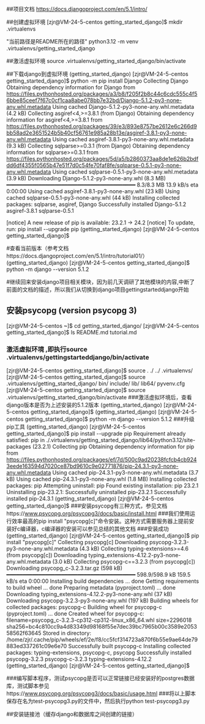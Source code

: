##项目文档
https://docs.djangoproject.com/en/5.1/intro/

##创建虚拟环境
[zjr@VM-24-5-centos getting_started_django]$ mkdir .virtualenvs

"当前路径是README所在的路径"
python3.12 -m venv .virtualenvs/getting_started_django


##激活虚拟环境
source .virtualenvs/getting_started_django/bin/activate



##下载django到虚拟环境
(getting_started_django) [zjr@VM-24-5-centos getting_started_django]$ python -m pip install Django
Collecting Django
  Obtaining dependency information for Django from https://files.pythonhosted.org/packages/a3/b8/f205f2b8c44c6cdc555c4f56bbe85ceef7f67c0cf1caa8abe078bb7e32bd/Django-5.1.2-py3-none-any.whl.metadata
  Using cached Django-5.1.2-py3-none-any.whl.metadata (4.2 kB)
Collecting asgiref<4,>=3.8.1 (from Django)
  Obtaining dependency information for asgiref<4,>=3.8.1 from https://files.pythonhosted.org/packages/39/e3/893e8757be2612e6c266d9bb58ad2e3651524b5b40cf56761e985a28b13e/asgiref-3.8.1-py3-none-any.whl.metadata
  Using cached asgiref-3.8.1-py3-none-any.whl.metadata (9.3 kB)
Collecting sqlparse>=0.3.1 (from Django)
  Obtaining dependency information for sqlparse>=0.3.1 from https://files.pythonhosted.org/packages/5d/a5/b2860373aa8de1e626b2bdfdd6df4355f0565b47e51f7d0c54fe70faf8fe/sqlparse-0.5.1-py3-none-any.whl.metadata
  Using cached sqlparse-0.5.1-py3-none-any.whl.metadata (3.9 kB)
Downloading Django-5.1.2-py3-none-any.whl (8.3 MB)
   ━━━━━━━━━━━━━━━━━━━━━━━━━━━━━━━━━━━━━━━━ 8.3/8.3 MB 13.9 kB/s eta 0:00:00
Using cached asgiref-3.8.1-py3-none-any.whl (23 kB)
Using cached sqlparse-0.5.1-py3-none-any.whl (44 kB)
Installing collected packages: sqlparse, asgiref, Django
Successfully installed Django-5.1.2 asgiref-3.8.1 sqlparse-0.5.1

[notice] A new release of pip is available: 23.2.1 -> 24.2
[notice] To update, run: pip install --upgrade pip
(getting_started_django) [zjr@VM-24-5-centos getting_started_django]$



#查看当前版本（参考文档https://docs.djangoproject.com/en/5.1/intro/tutorial01/）
(getting_started_django) [zjr@VM-24-5-centos getting_started_django]$ python -m django --version
5.1.2

#继续回来安装django项目相关模块，因为前几天调研了其他模块的内容,中断了前面的文档的描述，所以我们从切换到django项目gettingstarteddjango开始
## 安装psycopg (version psycopg 3)
[zjr@VM-24-5-centos ~]$ cd getting_started_django/
[zjr@VM-24-5-centos getting_started_django]$ ls
README.md  tutorial.md
### 激活虚拟环境 ,即执行source .virtualenvs/gettingstarteddjango/bin/activate
[zjr@VM-24-5-centos getting_started_django]$ source .
./            ../           .virtualenvs/ 
[zjr@VM-24-5-centos getting_started_django]$ source .virtualenvs/getting_started_django/
bin/        include/    lib/        lib64/      pyvenv.cfg  
[zjr@VM-24-5-centos getting_started_django]$ source .virtualenvs/getting_started_django/bin/activate
###激活虚拟环境后，查看django版本是否为上述安装的5.1.2版本
(getting_started_django) [zjr@VM-24-5-centos getting_started_django]$ 
(getting_started_django) [zjr@VM-24-5-centos getting_started_django]$ python -m django --version
5.1.2
###升级pip工具
(getting_started_django) [zjr@VM-24-5-centos getting_started_django]$ pip install --upgrade pip
Requirement already satisfied: pip in ./.virtualenvs/getting_started_django/lib64/python3.12/site-packages (23.2.1)
Collecting pip
  Obtaining dependency information for pip from https://files.pythonhosted.org/packages/ef/7d/500c9ad20238fcfcb4cb9243eede163594d7020ce87bd9610c9e02771876/pip-24.3.1-py3-none-any.whl.metadata
  Using cached pip-24.3.1-py3-none-any.whl.metadata (3.7 kB)
Using cached pip-24.3.1-py3-none-any.whl (1.8 MB)
Installing collected packages: pip
  Attempting uninstall: pip
    Found existing installation: pip 23.2.1
    Uninstalling pip-23.2.1:
      Successfully uninstalled pip-23.2.1
Successfully installed pip-24.3.1
(getting_started_django) [zjr@VM-24-5-centos getting_started_django]$ 
###安装psycopg有三种方式，参见文档https://www.psycopg.org/psycopg3/docs/basic/install.html
###我们使用运行效率最高的pip install "psycopg[c]"命令安装。这种方式需要服务器上提前安装好c编译器，c编译器的安装可以参见总结的其他文档
###安装成功
(getting_started_django) [zjr@VM-24-5-centos getting_started_django]$ pip install "psycopg[c]"
Collecting psycopg[c]
  Downloading psycopg-3.2.3-py3-none-any.whl.metadata (4.3 kB)
Collecting typing-extensions>=4.6 (from psycopg[c])
  Downloading typing_extensions-4.12.2-py3-none-any.whl.metadata (3.0 kB)
Collecting psycopg-c==3.2.3 (from psycopg[c])
  Downloading psycopg_c-3.2.3.tar.gz (598 kB)
     ━━━━━━━━━━━━━━━━━━━━━━━━━━━━━━━━━━━━━━━━ 598.9/598.9 kB 159.5 kB/s eta 0:00:00
  Installing build dependencies ... done
  Getting requirements to build wheel ... done
  Preparing metadata (pyproject.toml) ... done
Downloading typing_extensions-4.12.2-py3-none-any.whl (37 kB)
Downloading psycopg-3.2.3-py3-none-any.whl (197 kB)
Building wheels for collected packages: psycopg-c
  Building wheel for psycopg-c (pyproject.toml) ... done
  Created wheel for psycopg-c: filename=psycopg_c-3.2.3-cp312-cp312-linux_x86_64.whl size=2296018 sha256=bc4c810cc9a4d83349d98168f55e7dec39bc7965b00c3589e205358562f63645
  Stored in directory: /home/zjr/.cache/pip/wheels/ef/2e/f8/cc5fcf314723a870f6b55e9ae64de79883ed337261c09e6e70
Successfully built psycopg-c
Installing collected packages: typing-extensions, psycopg-c, psycopg
Successfully installed psycopg-3.2.3 psycopg-c-3.2.3 typing-extensions-4.12.2
(getting_started_django) [zjr@VM-24-5-centos getting_started_django]$

###编写脚本程序，测试psycopg是否可以正常链接已经安装好的postgres数据库，测试脚本参见https://www.psycopg.org/psycopg3/docs/basic/usage.html
###将以上脚本保存在名为test-psycopg3.py的文件中，然后执行python test-psycopg3.py
 
##安装链接池（缓存django和数据库之间创建的链接）

